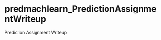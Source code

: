 predmachlearn_PredictionAssignmentWriteup
=========================================

Prediction Assignment Writeup
